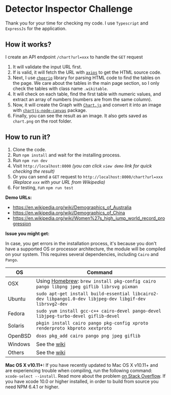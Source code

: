 # Detector Inspector Challenge

Thank you for your time for checking my code. I use `Typescript` and `ExpressJs` for the application.

## How it works?

I create an API endpoint `/chart?url=xxx` to handle the `GET` request

1. It will validate the input URL first.
2. If is valid, it will fetch the URL with [`axios`](https://axios-http.com) to get the HTML source code.
3. Next, I use [`cheerio`](https://cheerio.js.org) library for parsing HTML code to find the tables on the page. We care about the tables in the main page section, so I only check the tables with class name `.wikitable`.
4. It will check on each table, find the first table with numeric values, and extract an array of numbers (numbers are from the same column).
5. Now, it will create the Graph with [`Chart.js`](https://www.npmjs.com/package/chart.js?activeTab=readme) and convert it into an image with [`chartjs-node-canvas`](https://www.npmjs.com/package/chartjs-node-canvas) package.
6. Finally, you can see the result as an image. It also gets saved as `chart.png` on the root folder.

## How to run it?

1. Clone the code.
2. Run `npm install` and wait for the installing process.
3. Run `npm run dev`
4. Visit `http://localhost:8000` _(you can click `view demo` link for quick checking the result)_
5. Or you can send a `GET` request to `http://localhost:8000/chart?url=xxx` _(Replace `xxx` with your URL from Wikipedia)_
6. For testing, run `npm run test`

**Demo URLs:**

- https://en.wikipedia.org/wiki/Demographics_of_Australia
- https://en.wikipedia.org/wiki/Demographics_of_China
- https://en.wikipedia.org/wiki/Women%27s_high_jump_world_record_progression

**Issue you might get:**

In case, you get errors in the installation process, it's because you don't have a supported OS or processor architecture, the module will be compiled on your system. This requires several dependencies, including `Cairo` and `Pango`.

| **OS**  | Command                                                                                                     |
| ------- | ----------------------------------------------------------------------------------------------------------- |
| OSX     | Using [Homebrew](https://brew.sh/): `brew install pkg-config cairo pango libpng jpeg giflib librsvg pixman` |
| Ubuntu  | `sudo apt-get install build-essential libcairo2-dev libpango1.0-dev libjpeg-dev libgif-dev librsvg2-dev`    |
| Fedora  | `sudo yum install gcc-c++ cairo-devel pango-devel libjpeg-turbo-devel giflib-devel`                         |
| Solaris | `pkgin install cairo pango pkg-config xproto renderproto kbproto xextproto`                                 |
| OpenBSD | `doas pkg_add cairo pango png jpeg giflib`                                                                  |
| Windows | See the [wiki](https://github.com/Automattic/node-canvas/wiki/Installation:-Windows)                        |
| Others  | See the [wiki](https://github.com/Automattic/node-canvas/wiki)                                              |

**Mac OS X v10.11+:** If you have recently updated to Mac OS X v10.11+ and are experiencing trouble when compiling, run the following command: `xcode-select --install`. Read more about the problem [on Stack Overflow](http://stackoverflow.com/a/32929012/148072). If you have xcode 10.0 or higher installed, in order to build from source you need NPM 6.4.1 or higher.
